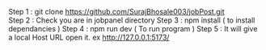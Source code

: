 Step 1 : git clone https://github.com/SurajBhosale003/jobPost.git <br/>
Step 2 : Check you are in jobpanel directory 
Step 3 : npm install ( to install dependancies )
Step 4 : npm run dev ( To run program ) 
Step 5 : It will give a local Host URL open it. ex  http://127.0.0.1:5173/

